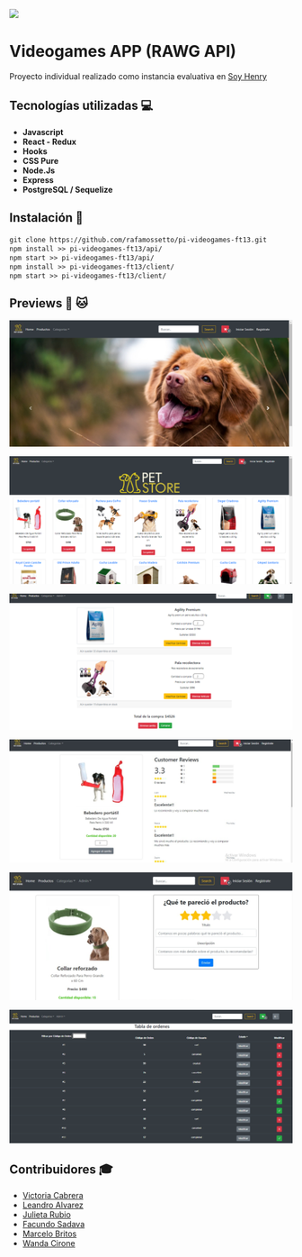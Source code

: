 
<p align='left'>
    <img src='https://i.pinimg.com/originals/aa/66/5b/aa665b231d8e509bb775c721a9d45ac3.png' </img>
</p>

# Videogames APP (RAWG API)
Proyecto individual realizado como instancia evaluativa en [Soy Henry](https://www.soyhenry.com/)

## Tecnologías utilizadas :computer: 

* __Javascript__
* __React - Redux__
* __Hooks__
* __CSS Pure__
* __Node.Js__
* __Express__
* __PostgreSQL / Sequelize__

## Instalación :feet:

```
git clone https://github.com/rafamossetto/pi-videogames-ft13.git
npm install >> pi-videogames-ft13/api/
npm start >> pi-videogames-ft13/api/
npm install >> pi-videogames-ft13/client/
npm start >> pi-videogames-ft13/client/
```

## Previews :dog: :cat:

<p align='left'>
    <img src='https://github.com/WanCirone/E-Commerce/blob/main/images/home.png' </img>
</p>
<p align='left'>
    <img src='https://github.com/WanCirone/E-Commerce/blob/main/images/catalogo.png' </img>
</p>
<p align='left'>
    <img src='https://github.com/WanCirone/E-Commerce/blob/main/images/carrito.png' </img>
</p>
<p align='left'>
    <img src='https://github.com/WanCirone/E-Commerce/blob/main/images/average.png' </img>
</p>
<p align='left'>
    <img src='https://github.com/WanCirone/E-Commerce/blob/main/images/reviews.png' </img>
</p>
<p align='left'>
    <img src='https://github.com/WanCirone/E-Commerce/blob/main/images/tablaordenes.png' </img>
</p>


## Contribuidores :mortar_board: 

* [Victoria Cabrera](https://github.com/VickyCabrera)
* [Leandro Alvarez](https://github.com/ElefanteNegro)
* [Julieta Rubio](https://github.com/JuliRubio)
* [Facundo Sadava](https://github.com/facusada)
* [Marcelo Britos](https://github.com/MarceloBritos)
* [Wanda Cirone](https://github.com/WanCirone)
